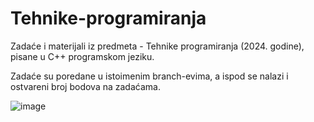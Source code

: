# Tehnike-programiranja
Zadaće i materijali iz predmeta - Tehnike programiranja (2024. godine), pisane u C++ programskom jeziku.

Zadaće su poredane u istoimenim branch-evima, a ispod se nalazi i ostvareni broj bodova na zadaćama.

![image](https://github.com/user-attachments/assets/a5c93f87-9395-42d9-a7ca-04b1f45b288d)

